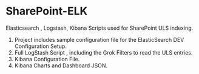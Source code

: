 # SharePoint-ELK
Elasticsearch , Logstash, Kibana Scripts used for SharePoint ULS indexing.

1. Project includes sample configuration file for the ElasticSearch DEV Configuration Setup.
2. Full LogStash Script  , including the Grok Filters to read the ULS entries.
3. Kibana Configuration File.
4. Kibana Charts and Dashboard JSON.


